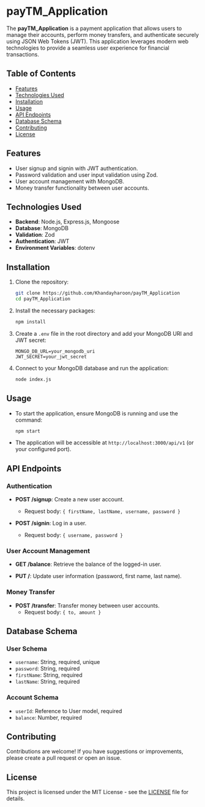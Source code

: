 
# payTM_Application

The **payTM_Application** is a payment application that allows users to manage their accounts, perform money transfers, and authenticate securely using JSON Web Tokens (JWT). This application leverages modern web technologies to provide a seamless user experience for financial transactions.

## Table of Contents
- [Features](#features)
- [Technologies Used](#technologies-used)
- [Installation](#installation)
- [Usage](#usage)
- [API Endpoints](#api-endpoints)
- [Database Schema](#database-schema)
- [Contributing](#contributing)
- [License](#license)

## Features
- User signup and signin with JWT authentication.
- Password validation and user input validation using Zod.
- User account management with MongoDB.
- Money transfer functionality between user accounts.

## Technologies Used
- **Backend**: Node.js, Express.js, Mongoose
- **Database**: MongoDB
- **Validation**: Zod
- **Authentication**: JWT
- **Environment Variables**: dotenv

## Installation

1. Clone the repository:
   ```bash
   git clone https://github.com/Khandayharoon/payTM_Application
   cd payTM_Application
   ```

2. Install the necessary packages:
   ```bash
   npm install
   ```

3. Create a `.env` file in the root directory and add your MongoDB URI and JWT secret:
   ```plaintext
   MONGO_DB_URL=your_mongodb_uri
   JWT_SECRET=your_jwt_secret
   ```

4. Connect to your MongoDB database and run the application:
   ```bash
   node index.js
   ```

## Usage
- To start the application, ensure MongoDB is running and use the command:
  ```bash
  npm start
  ```

- The application will be accessible at `http://localhost:3000/api/v1` (or your configured port).

## API Endpoints

### Authentication
- **POST /signup**: Create a new user account.
  - Request body: `{ firstName, lastName, username, password }`
  
- **POST /signin**: Log in a user.
  - Request body: `{ username, password }`
  
### User Account Management
- **GET /balance**: Retrieve the balance of the logged-in user.
  
- **PUT /**: Update user information (password, first name, last name).

### Money Transfer
- **POST /transfer**: Transfer money between user accounts.
  - Request body: `{ to, amount }`

## Database Schema

### User Schema
- `username`: String, required, unique
- `password`: String, required
- `firstName`: String, required
- `lastName`: String, required

### Account Schema
- `userId`: Reference to User model, required
- `balance`: Number, required

## Contributing
Contributions are welcome! If you have suggestions or improvements, please create a pull request or open an issue.

## License
This project is licensed under the MIT License - see the [LICENSE](LICENSE) file for details.
